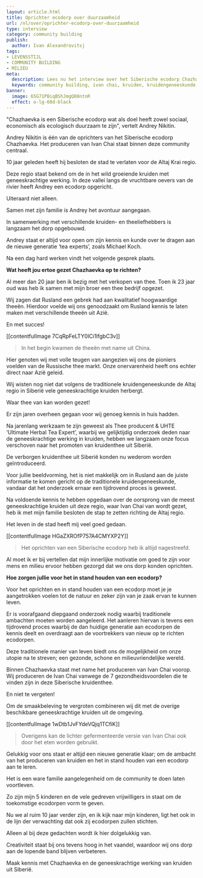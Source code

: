 ```yaml
---
layout: article.html
title: Oprichter ecodorp over duurzaamheid
url: /nl/over/oprichter-ecodorp-over-duurzaamheid
type: interview
category: community building
publish:
  author: Ivan Alexandrovitsj
tags:
- LEVENSSTIJL
- COMMUNITY BUILDING
- MILIEU
meta:
  description: Lees nu het interview over het Siberische ecodorp Chazhaevka. "Chazhaevka is een Siberische ecodorp wat als doel heeft zowel sociaal, economisch als ecologisch duurzaam te zijn", vertelt Andrey Nikitin.
  keywords: community building, ivan chai, kruiden, kruidengeneeskunde, thee, voordelen, lichaam, geest, siberië, traditionele kruidengeneeskunde, natuur, biologisch, alledaags product, geneeskrachtig werking
banner:
  image: 65G71PBiqBShJmgQ08ntnR
  effect: o-lg-60d-black
---
```

"Chazhaevka is een Siberische ecodorp wat als doel heeft zowel sociaal, economisch als ecologisch duurzaam te zijn", vertelt Andrey Nikitin.

Andrey Nikitin is één van de oprichters van het Siberische ecodorp Chazhaevka. Het produceren van Ivan Chai staat binnen deze community centraal.

10 jaar geleden heeft hij besloten de stad te verlaten voor de Altaj Krai regio.

Deze regio staat bekend om de in het wild groeiende kruiden met geneeskrachtige werking. In deze vallei langs de vruchtbare oevers van de rivier heeft Andrey een ecodorp opgericht.

Uiteraard niet alleen.

Samen met zijn familie is Andrey het avontuur aangegaan.

In samenwerking met verschillende kruiden- en theeliefhebbers is langzaam het dorp opgebouwd.

Andrey staat er altijd voor open om zijn kennis en kunde over te dragen aan de nieuwe generatie ‘tea experts’, zoals Michael Koch.

Na een dag hard werken vindt het volgende gesprek plaats.

**Wat heeft jou ertoe gezet Chazhaevka op te richten?**

Al meer dan 20 jaar ben ik bezig met het verkopen van thee. Toen ik 23 jaar oud was heb ik samen met mijn broer een thee bedrijf opgezet.

Wij zagen dat Rusland een gebrek had aan kwalitatief hoogwaardige theeën. Hierdoor voelde wij ons genoodzaakt om Rusland kennis te laten maken met verschillende theeën uit Azië.

En met succes!

[[contentfulImage 7CqRpFeLTY0lCi1lfgbC3v]]
> In het begin kwamen de theeën met name uit China.

Hier genoten wij met volle teugen van aangezien wij ons de pioniers voelden van de Russische thee markt. Onze onervarenheid heeft ons echter direct naar Azië geleid.

Wij wisten nog niet dat volgens de traditionele kruidengeneeskunde de Altaj regio in Siberië vele geneeskrachtige kruiden herbergt.

Waar thee van kan worden gezet!

Er zijn jaren overheen gegaan voor wij genoeg kennis in huis hadden.

Na jarenlang werkzaam te zijn geweest als Thee producent & UHTE ‘Ultimate Herbal Tea Expert’, waarbij we gelijktijdig onderzoek deden naar de geneeskrachtige werking in kruiden, hebben we langzaam onze focus verschoven naar het promoten van kruidenthee uit Siberië.

De verborgen kruidenthee uit Siberië konden nu wederom worden geïntroduceerd.

Voor jullie beeldvorming, het is niet makkelijk om in Rusland aan de juiste informatie te komen gericht op de traditionele kruidengeneeskunde, vandaar dat het onderzoek ernaar een tijdrovend proces is geweest.

Na voldoende kennis te hebben opgedaan over de oorsprong van de meest geneeskrachtige kruiden uit deze regio, waar Ivan Chai van wordt gezet, heb ik met mijn familie besloten de stap te zetten richting de Altaj regio.

Het leven in de stad heeft mij veel goed gedaan.

[[contentfulImage HGaZXROfP757A4CMYXP2Y]]
> Het oprichten van een Siberische ecodorp heb ik altijd nagestreefd.

Al moet ik er bij vertellen dat mijn innerlijke motivatie om goed te zijn voor mens en milieu ervoor hebben gezorgd dat we ons dorp konden oprichten.

**Hoe zorgen jullie voor het in stand houden van een ecodorp?**

Voor het oprichten en in stand houden van een ecodorp moet je je aangetrokken voelen tot de natuur en zeker zijn van je zaak ervan te kunnen leven.

Er is voorafgaand diepgaand onderzoek nodig waarbij traditionele ambachten moeten worden aangeleerd. Het aanleren hiervan is tevens een tijdrovend proces waarbij de dan huidige generatie aan ecodorpen de kennis deelt en overdraagt aan de voortrekkers van nieuw op te richten ecodorpen.

Deze traditionele manier van leven biedt ons de mogelijkheid om onze utopie na te streven; een gezonde, schone en milieuvriendelijke wereld.

Binnen Chazhaevka staat met name het produceren van Ivan Chai voorop. Wij produceren de Ivan Chai vanwege de 7 gezondheidsvoordelen die te vinden zijn in deze Siberische kruidenthee.

En niet te vergeten!

Om de smaakbeleving te vergroten combineren wij dit met de overige beschikbare geneeskrachtige kruiden uit de omgeving.

[[contentfulImage 1wDtb1JvFYdeVQjq1TCfiK]]
> Overigens kan de lichter gefermenteerde versie van Ivan Chai ook door het eten worden gebruikt.

Gelukkig voor ons staat er altijd een nieuwe generatie klaar; om de ambacht van het produceren van kruiden en het in stand houden van een ecodorp aan te leren.

Het is een ware familie aangelegenheid om de community te doen laten voortleven.

Zo zijn mijn 5 kinderen en de vele gedreven vrijwilligers in staat om de toekomstige ecodorpen vorm te geven.

Nu we al ruim 10 jaar verder zijn, en ik kijk naar mijn kinderen, ligt het ook in de lijn der verwachting dat ook zij ecodorpen zullen stichten.

Alleen al bij deze gedachten wordt ik hier dolgelukkig van.

Creativiteit staat bij ons tevens hoog in het vaandel, waardoor wij ons dorp aan de lopende band blijven verbeteren.

Maak kennis met Chazhaevka en de geneeskrachtige werking van kruiden uit Siberië.
